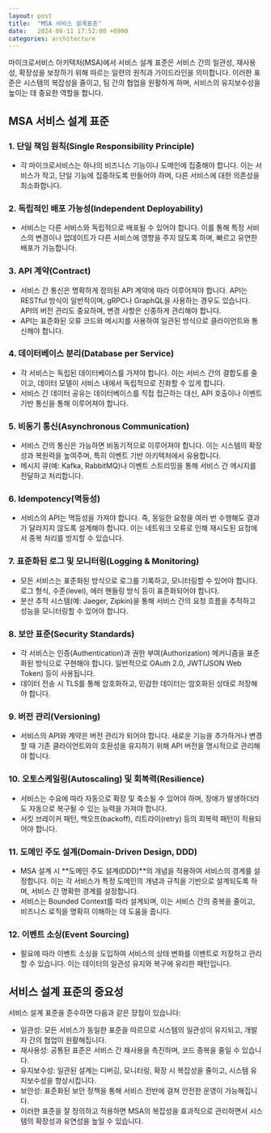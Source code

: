 ```yaml
---
layout: post
title:  "MSA 서비스 설계표준"
date:   2024-08-11 17:52:00 +0900
categories: architecture
---
```


마이크로서비스 아키텍처(MSA)에서 서비스 설계 표준은 서비스 간의 일관성, 재사용성, 확장성을 보장하기 위해 따르는 일련의 원칙과 가이드라인을 의미합니다. 이러한 표준은 시스템의 복잡성을 줄이고, 팀 간의 협업을 원활하게 하며, 서비스의 유지보수성을 높이는 데 중요한 역할을 합니다.

## MSA 서비스 설계 표준
### 1. 단일 책임 원칙(Single Responsibility Principle)

* 각 마이크로서비스는 하나의 비즈니스 기능이나 도메인에 집중해야 합니다. 이는 서비스가 작고, 단일 기능에 집중하도록 만들어야 하며, 다른 서비스에 대한 의존성을 최소화합니다.

### 2. 독립적인 배포 가능성(Independent Deployability)

* 서비스는 다른 서비스와 독립적으로 배포될 수 있어야 합니다. 이를 통해 특정 서비스의 변경이나 업데이트가 다른 서비스에 영향을 주지 않도록 하며, 빠르고 유연한 배포가 가능합니다.

### 3. API 계약(Contract)

* 서비스 간 통신은 명확하게 정의된 API 계약에 따라 이루어져야 합니다. API는 RESTful 방식이 일반적이며, gRPC나 GraphQL을 사용하는 경우도 있습니다. API의 버전 관리도 중요하며, 변경 사항은 신중하게 관리해야 합니다.
* API는 표준화된 오류 코드와 메시지를 사용하여 일관된 방식으로 클라이언트와 통신해야 합니다.

### 4. 데이터베이스 분리(Database per Service)

* 각 서비스는 독립된 데이터베이스를 가져야 합니다. 이는 서비스 간의 결합도를 줄이고, 데이터 모델이 서비스 내에서 독립적으로 진화할 수 있게 합니다.
* 서비스 간 데이터 공유는 데이터베이스를 직접 접근하는 대신, API 호출이나 이벤트 기반 통신을 통해 이루어져야 합니다.

### 5. 비동기 통신(Asynchronous Communication)

* 서비스 간의 통신은 가능하면 비동기적으로 이루어져야 합니다. 이는 시스템의 확장성과 복원력을 높여주며, 특히 이벤트 기반 아키텍처에서 유용합니다.
* 메시지 큐(예: Kafka, RabbitMQ)나 이벤트 스트리밍을 통해 서비스 간 메시지를 전달하고 처리합니다.

### 6. Idempotency(멱등성)

* 서비스의 API는 멱등성을 가져야 합니다. 즉, 동일한 요청을 여러 번 수행해도 결과가 달라지지 않도록 설계해야 합니다. 이는 네트워크 오류로 인해 재시도된 요청에서 중복 처리를 방지할 수 있습니다.

### 7. 표준화된 로그 및 모니터링(Logging & Monitoring)

* 모든 서비스는 표준화된 방식으로 로그를 기록하고, 모니터링할 수 있어야 합니다. 로그 형식, 수준(level), 에러 핸들링 방식 등이 표준화되어야 합니다.
* 분산 추적 시스템(예: Jaeger, Zipkin)을 통해 서비스 간의 요청 흐름을 추적하고 성능을 모니터링할 수 있어야 합니다.

### 8. 보안 표준(Security Standards)

* 각 서비스는 인증(Authentication)과 권한 부여(Authorization) 메커니즘을 표준화된 방식으로 구현해야 합니다. 일반적으로 OAuth 2.0, JWT(JSON Web Token) 등이 사용됩니다.
* 데이터 전송 시 TLS를 통해 암호화하고, 민감한 데이터는 암호화된 상태로 저장해야 합니다.

### 9. 버전 관리(Versioning)

* 서비스의 API와 계약은 버전 관리가 되어야 합니다. 새로운 기능을 추가하거나 변경할 때 기존 클라이언트와의 호환성을 유지하기 위해 API 버전을 명시적으로 관리해야 합니다.

### 10. 오토스케일링(Autoscaling) 및 회복력(Resilience)

* 서비스는 수요에 따라 자동으로 확장 및 축소될 수 있어야 하며, 장애가 발생하더라도 자동으로 복구될 수 있는 능력을 가져야 합니다.
* 서킷 브레이커 패턴, 백오프(backoff), 리트라이(retry) 등의 회복력 패턴이 적용되어야 합니다.

### 11. 도메인 주도 설계(Domain-Driven Design, DDD)

* MSA 설계 시 **도메인 주도 설계(DDD)**의 개념을 적용하여 서비스의 경계를 설정합니다. 이는 각 서비스가 특정 도메인의 개념과 규칙을 기반으로 설계되도록 하며, 서비스 간 명확한 경계를 설정합니다.
* 서비스는 Bounded Context를 따라 설계되며, 이는 서비스 간의 중복을 줄이고, 비즈니스 로직을 명확히 이해하는 데 도움을 줍니다.

### 12. 이벤트 소싱(Event Sourcing)

* 필요에 따라 이벤트 소싱을 도입하여 서비스의 상태 변화를 이벤트로 저장하고 관리할 수 있습니다. 이는 데이터의 일관성 유지와 복구에 유리한 패턴입니다.

## 서비스 설계 표준의 중요성
서비스 설계 표준을 준수하면 다음과 같은 장점이 있습니다:

* 일관성: 모든 서비스가 동일한 표준을 따르므로 시스템의 일관성이 유지되고, 개발자 간의 협업이 원활해집니다.
* 재사용성: 공통된 표준은 서비스 간 재사용을 촉진하며, 코드 중복을 줄일 수 있습니다.
* 유지보수성: 일관된 설계는 디버깅, 모니터링, 확장 시 복잡성을 줄이고, 시스템 유지보수성을 향상시킵니다.
* 보안성: 표준화된 보안 정책을 통해 서비스 전반에 걸쳐 안전한 운영이 가능해집니다.
* 이러한 표준을 잘 정의하고 적용하면 MSA의 복잡성을 효과적으로 관리하면서 시스템의 확장성과 유연성을 높일 수 있습니다.